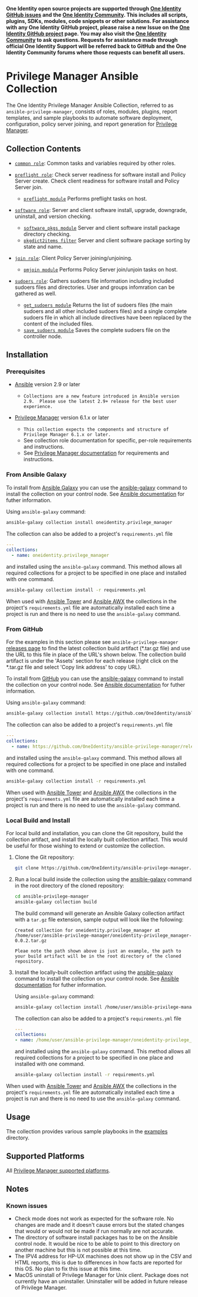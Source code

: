 **One Identity open source projects are supported through [One Identity GitHub issues](https://github.com/OneIdentity/ars-ps/issues) and the [One Identity Community](https://www.oneidentity.com/community/). This includes all scripts, plugins, SDKs, modules, code snippets or other solutions. For assistance with any One Identity GitHub project, please raise a new Issue on the [One Identity GitHub project](https://github.com/OneIdentity/ars-ps/issues) page. You may also visit the [One Identity Community](https://www.oneidentity.com/community/) to ask questions.  Requests for assistance made through official One Identity Support will be referred back to GitHub and the One Identity Community forums where those requests can benefit all users.**

# Privilege Manager Ansible Collection

The One Identity Privilege Manager Ansible Collection, referred to as `ansible-privilege-manager`, consists of roles, modules, plugins, report templates, and sample playbooks to automate software deployment, configuration, policy server joining, and report generation for [Privilege Manager](https://www.oneidentity.com/products/privilege-manager-for-sudo/).

## Collection Contents

* [`common role`](roles/common/README.md): Common tasks and variables required by other roles.

* [`preflight role`](roles/preflight/README.md): Check server readiness for software install and Policy Server create.  Check client readiness for software install and Policy Server join.
    * [`preflight module`](roles/preflight/README.md#plugins) Performs preflight tasks on host.

* [`software role`](roles/software/README.md): Server and client software install, upgrade, downgrade, uninstall, and version checking.
    * [`software_pkgs module`](roles/software/README.md#plugins) Server and client software install package directory checking.
    * [`pkgdict2items filter`](roles/software/README.md#plugins) Server and client software package sorting by state and name.

* [`join role`](roles/join/README.md): Client Policy Server joining/unjoining.
    * [`pmjoin module`](roles/join/README.md#plugins) Performs Policy Server join/unjoin tasks on host.

* [`sudoers role`](roles/sudoers/README.md): Gathers sudoers file information including included sudoers files and directories.  User and groups infomration can be gathered as well.
    * [`get_sudoers module`](roles/sudoers/README.md#plugins) Returns the list of sudoers files (the main sudoers and all other included sudoers files) and a single complete sudoers file in which all include directives have been replaced by the content of the included files.
    * [`save_sudoers module`](roles/sudoers/README.md#plugins) Saves the complete sudoers file on the controller node.

## Installation

### Prerequisites

* [Ansible](https://github.com/ansible/ansible) version 2.9 or later

    * `Collections are a new feature introduced in Ansible version 2.9.  Please use the latest 2.9+ release for the best user experience.`

* [Privilege Manager](https://www.oneidentity.com/products/privilege-manager-for-sudo/) version 6.1.x or later

    * `This collection expects the components and structure of Privilege Manager 6.1.x or later.`
    * See collection role documentation for specific, per-role  requirements and instructions.
    * See [Privilege Manager documentation](https://support.oneidentity.com/privilege-manager-for-sudo/6.1.1/technical-documents) for requirements and instructions.

### From Ansible Galaxy

To install from [Ansible Galaxy](https://galaxy.ansible.com/) you can use the [ansible-galaxy](https://docs.ansible.com/ansible/latest/cli/ansible-galaxy.html) command to install the collection on your control node.  See [Ansible documentation](https://docs.ansible.com/ansible/devel/user_guide/collections_using.html#installing-collections) for futher information.

Using `ansible-galaxy` command:
```bash
ansible-galaxy collection install oneidentity.privilege_manager
```

The collection can also be added to a project's `requirements.yml` file
```yaml
---
collections:
  - name: oneidentity.privilege_manager
```

and installed using the `ansible-galaxy` command.  This method allows all required collections for a project to be specified in one place and installed with one command.
```bash
ansible-galaxy collection install -r requirements.yml
```

When used with [Ansible Tower](https://www.ansible.com/products/tower) and [Ansible AWX](https://github.com/ansible/awx) the collections in the project's `requirements.yml` file are automatically installed each time a project is run and there is no need to use the `ansible-galaxy` command.

### From GitHub

For the examples in this section please see `ansible-privilege-manager` [releases page](https://github.com/OneIdentity/ansible-privilege-manager/releases) to find the latest collection build artifact (*.tar.gz file) and use the URL to this file in place of the URL's shown below.  The collection build artifact is under the 'Assets' section for each release (right click on the *.tar.gz file and select 'Copy link address' to copy URL).

To install from [GitHub](https://github.com/OneIdentity/ansible-privilege-manager) you can use the [ansible-galaxy](https://docs.ansible.com/ansible/latest/cli/ansible-galaxy.html) command to install the collection on your control node.  See [Ansible documentation](https://docs.ansible.com/ansible/devel/user_guide/collections_using.html#installing-collections) for futher information.

Using `ansible-galaxy` command:
```bash
ansible-galaxy collection install https://github.com/OneIdentity/ansible-privilege-manager/releases/download/v0.0.2/oneidentity-privilege_manager-0.0.2.tar.gz
```

The collection can also be added to a project's `requirements.yml` file
```yaml
---
collections:
  - name: https://github.com/OneIdentity/ansible-privilege-manager/releases/download/v0.0.2/oneidentity-privilege_manager-0.0.2.tar.gz
```

and installed using the `ansible-galaxy` command.  This method allows all required collections for a project to be specified in one place and installed with one command.
```bash
ansible-galaxy collection install -r requirements.yml
```

When used with [Ansible Tower](https://www.ansible.com/products/tower) and [Ansible AWX](https://github.com/ansible/awx) the collections in the project's `requirements.yml` file are automatically installed each time a project is run and there is no need to use the `ansible-galaxy` command.

### Local Build and Install

For local build and installation, you can clone the Git repository, build the collection artifact, and install the locally built collection artifact.  This would be useful for those wishing to extend or customize the collection.

1. Clone the Git repository:

    ```bash
    git clone https://github.com/OneIdentity/ansible-privilege-manager.git
    ```

2. Run a local build inside the collection using the [ansible-galaxy](https://docs.ansible.com/ansible/latest/cli/ansible-galaxy.html) command in the root directory of the cloned repository:

    ```bash
    cd ansible-privilege-manager
    ansible-galaxy collection build
    ```

    The build command will generate an Ansible Galaxy collection artifact with a `tar.gz` file extension, sample output will look like the following:

    ```
    Created collection for oneidentity.privilege_manager at /home/user/ansible-privilege-manager/oneidentity-privilege_manager-0.0.2.tar.gz
    ```

    `Pleae note the path shown above is just an example, the path to your build artifact will be in the root directory of the cloned repository.`

3. Install the locally-built collection artifact using the [ansible-galaxy](https://docs.ansible.com/ansible/latest/cli/ansible-galaxy.html) command to install the collection on your control node.  See [Ansible documentation](https://docs.ansible.com/ansible/devel/user_guide/collections_using.html#installing-collections) for futher information.

    Using `ansible-galaxy` command:

    ```bash
    ansible-galaxy collection install /home/user/ansible-privilege-manager/oneidentity-privilege_manager-0.0.2.tar.gz
    ```

    The collection can also be added to a project's `requirements.yml` file
    ```yaml
    ---
    collections:
    - name: /home/user/ansible-privilege-manager/oneidentity-privilege_manager-0.0.2.tar.gz
    ```

    and installed using the `ansible-galaxy` command.  This method allows all required collections for a project to be specified in one place and installed with one command.
    ```bash
    ansible-galaxy collection install -r requirements.yml
    ```

When used with [Ansible Tower](https://www.ansible.com/products/tower) and [Ansible AWX](https://github.com/ansible/awx) the collections in the project's `requirements.yml` file are automatically installed each time a project is run and there is no need to use the `ansible-galaxy` command.

## Usage

The collection provides various sample playbooks in the [examples](examples/README.md) directory.

## Supported Platforms

All [Privilege Manager supported platforms](https://support.oneidentity.com/technical-documents/privilege-manager-for-sudo/6.1.1/release-notes#TOPIC-1389219).

## Notes

### Known issues

* Check mode does not work as expected for the software role.  No changes are made and it doesn't cause errors but the stated changes that would or would not be made if run normally are not accurate.
* The directory of software install packages has to be on the Ansible control node.  It would be nice to be able to point to this directory on another machine but this is not possible at this time.
* The IPV4 address for HP-UX machines does not show up in the CSV and HTML reports, this is due to differences in how facts are reported for this OS.  No plan to fix this issue at this time.
* MacOS uninstall of Privilege Manager for Unix client.  Package does not currently have an uninstaller.  Uninstaller will be added in future release of Privilege Manager.

